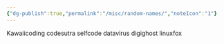 ```yaml
---
{"dg-publish":true,"permalink":"/misc/random-names/","noteIcon":"1"}
---
```


Kawaiicoding
codesutra
selfcode
datavirus
digighost
linuxfox